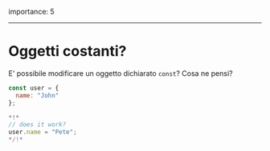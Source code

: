 importance: 5

---

# Oggetti costanti?

E' possibile modificare un oggetto dichiarato `const`? Cosa ne pensi?

```js
const user = {
  name: "John"
};

*!*
// does it work?
user.name = "Pete";
*/!*
```
